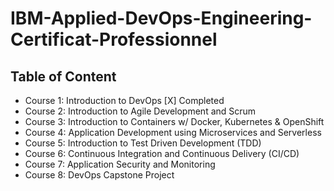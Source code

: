 # IBM-Applied-DevOps-Engineering-Certificat-Professionnel


## Table of Content
- Course 1: Introduction to DevOps   [X] Completed
- Course 2: Introduction to Agile Development and Scrum
- Course 3: Introduction to Containers w/ Docker, Kubernetes & OpenShift
- Course 4: Application Development using Microservices and Serverless
- Course 5: Introduction to Test Driven Development (TDD)
- Course 6: Continuous Integration and Continuous Delivery (CI/CD)
- Course 7: Application Security and Monitoring
- Course 8: DevOps Capstone Project
